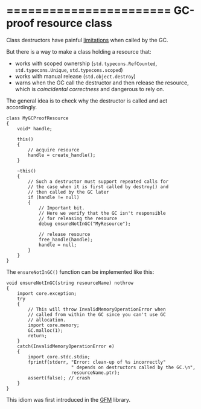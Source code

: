=======================
GC-proof resource class
=======================

Class destructors have painful [limitations](#The-trouble-with-class-destructors) when called by the GC.

But there is a way to make a class holding a resource that:
- works with scoped ownership (`std.typecons.RefCounted`, `std.typecons.Unique`, `std.typecons.scoped`)
- works with manual release (`std.object.destroy`)
- warns when the GC call the destructor and then release the resource, which is _coincidental correctness_ and dangerous to rely on.

The general idea is to check why the destructor is called and act accordingly.

```
class MyGCProofResource
{
    void* handle;

    this()
    {
        // acquire resource
        handle = create_handle();
    }

    ~this()
    {
        // Such a destructor must support repeated calls for
        // the case when it is first called by destroy() and
        // then called by the GC later
        if (handle != null)
        {
            // Important bit.
            // Here we verify that the GC isn't responsible
            // for releasing the resource
            debug ensureNotInGC("MyResource");

            // release resource
            free_handle(handle);
            handle = null;
        }
    }
}
```

The `ensureNotInGC()` function can be implemented like this:

```
void ensureNotInGC(string resourceName) nothrow
{
    import core.exception;
    try
    {
        // This will throw InvalidMemoryOperationError when
        // called from within the GC since you can't use GC
        // allocation.
        import core.memory;
        GC.malloc(1);
        return;
    }
    catch(InvalidMemoryOperationError e)
    {
        import core.stdc.stdio;
        fprintf(stderr, "Error: clean-up of %s incorrectly"
                        " depends on destructors called by the GC.\n",
                        resourceName.ptr);
        assert(false); // crash
    }
}
```

This idiom was first introduced in the [GFM](https://github.com/d-gamedev-team/gfm) library.

